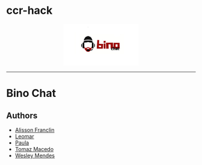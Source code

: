 # ccr-hack

<p align="center">
   <a href="https://github.com/TomazAlexandre/ccr-hack">
     <img src="logon.PNG" alt="Bino Chat API" title="Bino Chatbot" width="200px">
   </a>
</p>

-----------------

#  Bino Chat


## Authors

- [Alisson Franclin]()  
- [Leomar](/)  
- [Paula]()  
- [Tomaz Macedo](https://github.com/tomazalexandre)  
- [Wesley Mendes](https://github.com/WesGtoX)  
